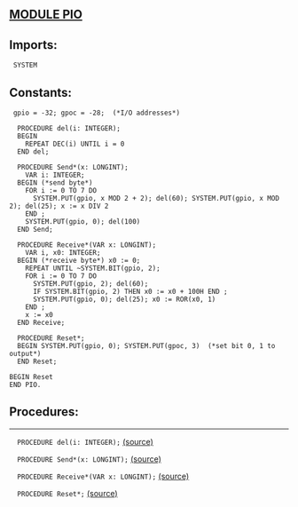 
## [MODULE PIO](https://github.com/io-core/System/blob/main/PIO.Mod)

  ## Imports:
` SYSTEM`

  ## Constants:
```
 gpio = -32; gpoc = -28;  (*I/O addresses*)

  PROCEDURE del(i: INTEGER);
  BEGIN
    REPEAT DEC(i) UNTIL i = 0
  END del;

  PROCEDURE Send*(x: LONGINT);
    VAR i: INTEGER;
  BEGIN (*send byte*)
    FOR i := 0 TO 7 DO
      SYSTEM.PUT(gpio, x MOD 2 + 2); del(60); SYSTEM.PUT(gpio, x MOD 2); del(25); x := x DIV 2
    END ;
    SYSTEM.PUT(gpio, 0); del(100)
  END Send;

  PROCEDURE Receive*(VAR x: LONGINT);
    VAR i, x0: INTEGER;
  BEGIN (*receive byte*) x0 := 0;
    REPEAT UNTIL ~SYSTEM.BIT(gpio, 2);
    FOR i := 0 TO 7 DO
      SYSTEM.PUT(gpio, 2); del(60);
      IF SYSTEM.BIT(gpio, 2) THEN x0 := x0 + 100H END ;
      SYSTEM.PUT(gpio, 0); del(25); x0 := ROR(x0, 1)
    END ;
    x := x0
  END Receive;

  PROCEDURE Reset*;
  BEGIN SYSTEM.PUT(gpio, 0); SYSTEM.PUT(gpoc, 3)  (*set bit 0, 1 to output*)
  END Reset;

BEGIN Reset
END PIO.
```
## Procedures:
---

`  PROCEDURE del(i: INTEGER);` [(source)](https://github.com/io-core/System/blob/main/PIO.Mod#L15)


`  PROCEDURE Send*(x: LONGINT);` [(source)](https://github.com/io-core/System/blob/main/PIO.Mod#L20)


`  PROCEDURE Receive*(VAR x: LONGINT);` [(source)](https://github.com/io-core/System/blob/main/PIO.Mod#L29)


`  PROCEDURE Reset*;` [(source)](https://github.com/io-core/System/blob/main/PIO.Mod#L41)

